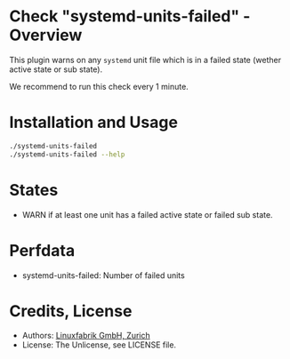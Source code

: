 # Check "systemd-units-failed" - Overview

This plugin warns on any `systemd` unit file which is in a failed state (wether active state or sub state).

We recommend to run this check every 1 minute.


# Installation and Usage

```bash
./systemd-units-failed
./systemd-units-failed --help
```


# States

* WARN if at least one unit has a failed active state or failed sub state.


# Perfdata

* systemd-units-failed: Number of failed units


# Credits, License

* Authors: [Linuxfabrik GmbH, Zurich](https://www.linuxfabrik.ch)
* License: The Unlicense, see LICENSE file.